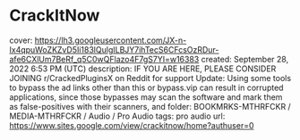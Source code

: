 # CrackItNow

cover: https://lh3.googleusercontent.com/JX-n-Ix4qpuWoZKZvD5Ii183lQulgILBJY7ihTecS6CFcsOzRDur-afe6CXlUm7BeRf_q5C0wQFlazo4F7gS7YI=w16383
created: September 28, 2022 6:53 PM (UTC)
description: IF YOU ARE HERE, PLEASE CONSIDER JOINING r/CrackedPluginsX on Reddit for support
Update: Using some tools to bypass the ad links other than this or bypass.vip can result in corrupted applications, since those bypasses may scan the software and mark them as false-positives with their scanners, and
folder: BOOKMRKS-MTHRFCKR / MEDIA-MTHRFCKR / Audio / Pro Audio
tags: pro audio
url: https://www.sites.google.com/view/crackitnow/home?authuser=0